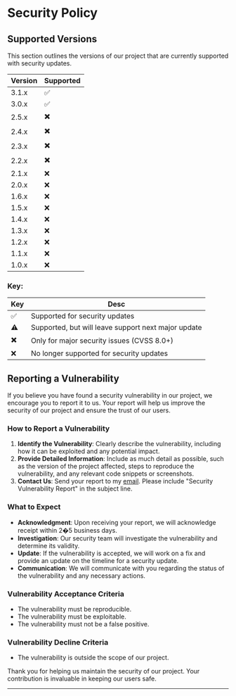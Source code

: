 # Security Policy

## Supported Versions

This section outlines the versions of our project that are currently supported with security updates.

| Version | Supported |
|---------|-----------|
| 3.1.x   | ✅         |
| 3.0.x   | ✅         |
| 2.5.x   | ✖️        |
| 2.4.x   | ✖️        |
| 2.3.x   | ✖️        |
| 2.2.x   | ✖️        |
| 2.1.x   | ❌         |
| 2.0.x   | ❌         |
| 1.6.x   | ❌         |
| 1.5.x   | ❌         |
| 1.4.x   | ❌         |
| 1.3.x   | ❌         |
| 1.2.x   | ❌         |
| 1.1.x   | ❌         |
| 1.0.x   | ❌         |


### Key:

| Key | Desc                                                |
|-----|-----------------------------------------------------|
| ✅   | Supported for security updates                      |
| ⚠️  | Supported, but will leave support next major update |
| ✖️  | Only for major security issues (CVSS 8.0+)          |
| ❌   | No longer supported for security updates            |

## Reporting a Vulnerability

If you believe you have found a security vulnerability in our project, we encourage you to report it to us. Your report
will help us improve the security of our project and ensure the trust of our users.

### How to Report a Vulnerability

1. **Identify the Vulnerability**: Clearly describe the vulnerability, including how it can be exploited and any
   potential impact.
2. **Provide Detailed Information**: Include as much detail as possible, such as the version of the project affected,
   steps to reproduce the vulnerability, and any relevant code snippets or screenshots.
3. **Contact Us**: Send your report to my [email](mailto:Nirt_12023@outlook.com). Please include "Security Vulnerability
   Report" in the subject line.

### What to Expect

- **Acknowledgment**: Upon receiving your report, we will acknowledge receipt within 2�5 business days.
- **Investigation**: Our security team will investigate the vulnerability and determine its validity.
- **Update**: If the vulnerability is accepted, we will work on a fix and provide an update on the timeline for a
  security update.
- **Communication**: We will communicate with you regarding the status of the vulnerability and any necessary actions.

### Vulnerability Acceptance Criteria

- The vulnerability must be reproducible.
- The vulnerability must be exploitable.
- The vulnerability must not be a false positive.

### Vulnerability Decline Criteria

- The vulnerability is outside the scope of our project.

Thank you for helping us maintain the security of our project. Your contribution is invaluable in keeping our users
safe.

---
